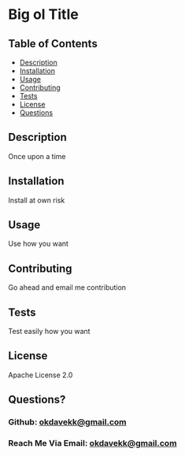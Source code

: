 
# Big ol Title

## Table of Contents

- [Description](#description)
- [Installation](#installation)
- [Usage](#usage)
- [Contributing](#contributing)
- [Tests](#tests)
- [License](#license)
- [Questions](#questions)

## Description 

Once upon a time

## Installation 

Install at own risk

## Usage 

Use how you want

## Contributing 

Go ahead and email me contribution

## Tests 

Test easily how you want  

## License

Apache License 2.0

## Questions?

### Github: [okdavekk@gmail.com](https://github.com/okdavekk@gmail.com)

### Reach Me Via Email: okdavekk@gmail.com


